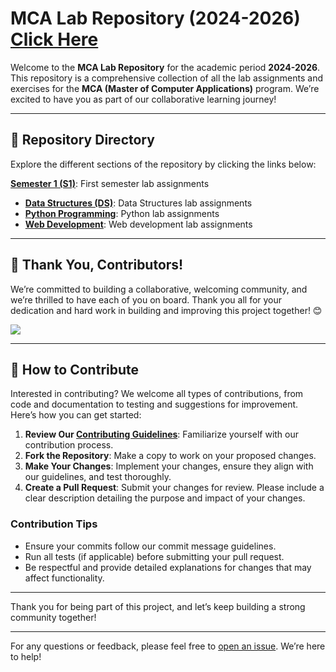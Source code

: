 # MCA Lab Repository (2024-2026) [Click Here](https://yadhukrishnx.github.io/MCA/)

Welcome to the **MCA Lab Repository** for the academic period **2024-2026**. This repository is a comprehensive collection of all the lab assignments and exercises for the **MCA (Master of Computer Applications)** program. We’re excited to have you as part of our collaborative learning journey!

---

## 📂 Repository Directory

Explore the different sections of the repository by clicking the links below:

 **[Semester 1 (S1)](https://github.com/yadhukrishnx/MCA/tree/main/S1)**: First semester lab assignments 
- **[Data Structures (DS)](https://github.com/yadhukrishnx/MCA/tree/main/S1/DS)**: Data Structures lab assignments
- **[Python Programming](https://github.com/yadhukrishnx/MCA/tree/main/S1/PYTHON)**: Python lab assignments
- **[Web Development](https://github.com/yadhukrishnx/MCA/tree/main/S1/WEB)**: Web development lab assignments

---

## 👥 Thank You, Contributors!

We’re committed to building a collaborative, welcoming community, and we’re thrilled to have each of you on board. Thank you all for your dedication and hard work in building and improving this project together! 😊

<a href="https://github.com/bhavanatheruvath/MCA/graphs/contributors">
  <img src="https://contrib.rocks/image?repo=bhavanatheruvath/MCA" />
</a>

---

## 🌟 How to Contribute

Interested in contributing? We welcome all types of contributions, from code and documentation to testing and suggestions for improvement. Here’s how you can get started:

1. **Review Our [Contributing Guidelines](CONTRIBUTING.md)**: Familiarize yourself with our contribution process.
2. **Fork the Repository**: Make a copy to work on your proposed changes.
3. **Make Your Changes**: Implement your changes, ensure they align with our guidelines, and test thoroughly.
4. **Create a Pull Request**: Submit your changes for review. Please include a clear description detailing the purpose and impact of your changes.

### Contribution Tips
- Ensure your commits follow our commit message guidelines.
- Run all tests (if applicable) before submitting your pull request.
- Be respectful and provide detailed explanations for changes that may affect functionality.

---

Thank you for being part of this project, and let’s keep building a strong community together!

---

For any questions or feedback, please feel free to [open an issue](https://github.com/deep-kH/MCA/issues). We’re here to help!
